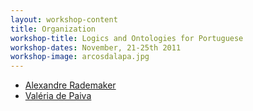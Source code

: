 ```yaml
---
layout: workshop-content
title: Organization
workshop-title: Logics and Ontologies for Portuguese
workshop-dates: November, 21-25th 2011
workshop-image: arcosdalapa.jpg
---
```


- [Alexandre Rademaker](/people/alexandre.rademaker.html)
- [Valéria de Paiva](https://sites.google.com/a/valeriadepaiva.org/www/)


